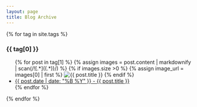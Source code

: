 ```yaml
---
layout: page
title: Blog Archive
---
```


{% for tag in site.tags %}
  <h3>{{ tag[0] }}</h3>
  <ul>
    {% for post in tag[1] %}
      {% assign images = post.content | markdownify | scan(/![.*]((.*))/) %}
      {% if images.size >0 %}
      {% assign image_url = images[0] | first %}
      <img src="{{ post.url }}{{ image_url }}" alt="{{ post.title }}">
      {% endif %}
      <li><a href="{{ post.url }}">{{ post.date | date: "%B %Y" }} - {{ post.title }}</a></li>
    {% endfor %}
  </ul>
{% endfor %}